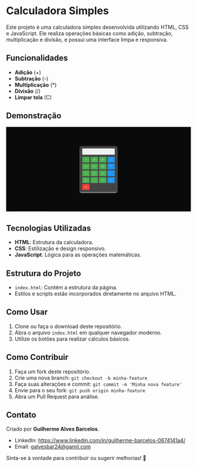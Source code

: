 # Calculadora Simples

Este projeto é uma calculadora simples desenvolvida utilizando HTML, CSS e JavaScript. Ele realiza operações básicas como adição, subtração, multiplicação e divisão, e possui uma interface limpa e responsiva.

## Funcionalidades

- **Adição** (+)
- **Subtração** (-)
- **Multiplicação** (*)
- **Divisão** (/)
- **Limpar tela** (C)

## Demonstração

![Calculadora Simples](<assets/Calculadora.png>)

## Tecnologias Utilizadas

- **HTML**: Estrutura da calculadora.
- **CSS**: Estilização e design responsivo.
- **JavaScript**: Lógica para as operações matemáticas.

## Estrutura do Projeto

- `index.html`: Contém a estrutura da página.
- Estilos e scripts estão incorporados diretamente no arquivo HTML.

## Como Usar

1. Clone ou faça o download deste repositório.
2. Abra o arquivo `index.html` em qualquer navegador moderno.
3. Utilize os botões para realizar cálculos básicos.

## Como Contribuir

1. Faça um fork deste repositório.
2. Crie uma nova branch: `git checkout -b minha-feature`
3. Faça suas alterações e commit: `git commit -m 'Minha nova feature'`
4. Envie para o seu fork: `git push origin minha-feature`
5. Abra um Pull Request para análise.

## Contato

Criado por **Guilherme Alves Barcelos**.

- LinkedIn: https://www.linkedin.com/in/guilherme-barcelos-0874141a4/
- Email: galvesbar24@gamil.com

Sinta-se à vontade para contribuir ou sugerir melhorias! 🚀

